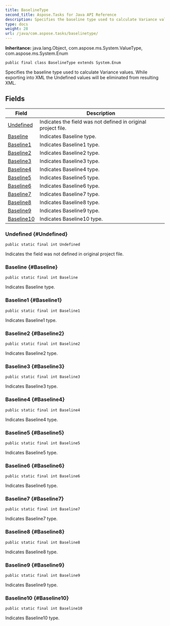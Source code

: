 ```yaml
---
title: BaselineType
second_title: Aspose.Tasks for Java API Reference
description: Specifies the baseline type used to calculate Variance values.
type: docs
weight: 28
url: /java/com.aspose.tasks/baselinetype/
---
```


**Inheritance:**
java.lang.Object, com.aspose.ms.System.ValueType, com.aspose.ms.System.Enum
```
public final class BaselineType extends System.Enum
```

Specifies the baseline type used to calculate Variance values. While exporting into XML the Undefined values will be eliminated from resulting XML.
## Fields

| Field | Description |
| --- | --- |
| [Undefined](#Undefined) | Indicates the field was not defined in original project file. |
| [Baseline](#Baseline) | Indicates Baseline type. |
| [Baseline1](#Baseline1) | Indicates Baseline1 type. |
| [Baseline2](#Baseline2) | Indicates Baseline2 type. |
| [Baseline3](#Baseline3) | Indicates Baseline3 type. |
| [Baseline4](#Baseline4) | Indicates Baseline4 type. |
| [Baseline5](#Baseline5) | Indicates Baseline5 type. |
| [Baseline6](#Baseline6) | Indicates Baseline6 type. |
| [Baseline7](#Baseline7) | Indicates Baseline7 type. |
| [Baseline8](#Baseline8) | Indicates Baseline8 type. |
| [Baseline9](#Baseline9) | Indicates Baseline9 type. |
| [Baseline10](#Baseline10) | Indicates Baseline10 type. |
### Undefined {#Undefined}
```
public static final int Undefined
```


Indicates the field was not defined in original project file.

### Baseline {#Baseline}
```
public static final int Baseline
```


Indicates Baseline type.

### Baseline1 {#Baseline1}
```
public static final int Baseline1
```


Indicates Baseline1 type.

### Baseline2 {#Baseline2}
```
public static final int Baseline2
```


Indicates Baseline2 type.

### Baseline3 {#Baseline3}
```
public static final int Baseline3
```


Indicates Baseline3 type.

### Baseline4 {#Baseline4}
```
public static final int Baseline4
```


Indicates Baseline4 type.

### Baseline5 {#Baseline5}
```
public static final int Baseline5
```


Indicates Baseline5 type.

### Baseline6 {#Baseline6}
```
public static final int Baseline6
```


Indicates Baseline6 type.

### Baseline7 {#Baseline7}
```
public static final int Baseline7
```


Indicates Baseline7 type.

### Baseline8 {#Baseline8}
```
public static final int Baseline8
```


Indicates Baseline8 type.

### Baseline9 {#Baseline9}
```
public static final int Baseline9
```


Indicates Baseline9 type.

### Baseline10 {#Baseline10}
```
public static final int Baseline10
```


Indicates Baseline10 type.

